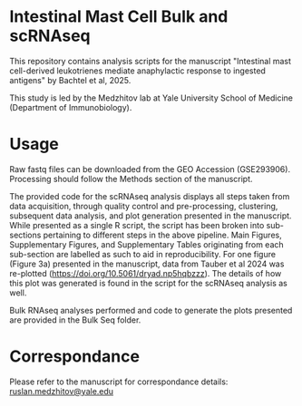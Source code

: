 # Intestinal Mast Cell Bulk and scRNAseq
This repository contains analysis scripts for the manuscript "Intestinal mast cell-derived leukotrienes mediate anaphylactic response to ingested antigens" by Bachtel et al, 2025.

This study is led by the Medzhitov lab at Yale University School of Medicine (Department of Immunobiology).

# Usage
Raw fastq files can be downloaded from the GEO Accession (GSE293906). Processing should follow the Methods section of the manuscript. 

The provided code for the scRNAseq analysis displays all steps taken from data acquisition, through quality control and pre-processing, clustering, subsequent data analysis, and plot generation presented in the manuscript. While presented as a single R script, the script has been broken into sub-sections pertaining to different steps in the above pipeline. Main Figures, Supplementary Figures, and Supplementary Tables originating from each sub-section are labelled as such to aid in reproducibility. For one figure (Figure 3a) presented in the manuscript, data from Tauber et al 2024 was re-plotted (https://doi.org/10.5061/dryad.np5hqbzzz). The details of how this plot was generated is found in the script for the scRNAseq analysis as well. 

Bulk RNAseq analyses performed and code to generate the plots presented are provided in the Bulk Seq folder. 

# Correspondance
Please refer to the manuscript for correspondance details: ruslan.medzhitov@yale.edu 
